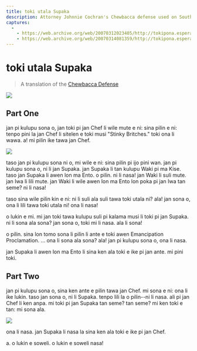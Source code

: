 ```yaml
---
title: toki utala Supaka
description: Attorney Johnnie Cochran's Chewbacca defense used on South Park
captures:
  -
    - https://web.archive.org/web/20070312023405/http://tokipona.esperanto-jeunes.org:80/text/chew.html
    - https://web.archive.org/web/20070314081359/http://tokipona.esperanto-jeunes.org:80/text/chew.html
---
```


# toki utala Supaka
> A translation of the [Chewbacca Defense](http://web.archive.org/web/20070314081359/http://en.wikipedia.org/wiki/Chewbacca_Defense)

![](/images/chew1.jpg)

## Part One

jan pi kulupu sona o, jan toki pi jan Chef li wile mute e ni: sina pilin e ni: tenpo pini la jan Chef li sitelen e toki musi "Stinky Britches." toki ona li wawa. a! mi pilin ike tawa jan Chef.

![](/images/chew2.jpg)

taso jan pi kulupu sona ni o, mi wile e ni: sina pilin pi ijo pini wan. jan pi kulupu sona o, ni li jan Supaka. jan Supaka li tan kulupu Waki pi ma Kise. taso jan Supaka li awen lon ma Ento. o pilin. ni li nasa! jan Waki li suli mute. jan Iwa li lili mute. jan Waki li wile awen lon ma Ento lon poka pi jan Iwa tan seme? ni li nasa!

taso sina wile pilin kin e ni: ni li suli ala suli tawa toki utala ni? ala! jan sona o, ona li lili tawa toki utala ni! ona li nasa!

o lukin e mi. mi jan toki tawa kulupu suli pi kalama musi li toki pi jan Supaka. ni li sona ala sona? jan sona o, toki mi li nasa. ala li sona!

o pilin. sina lon tomo sona li pilin li ante e toki awen Emancipation Proclamation. ... ona li sona ala sona? ala! jan pi kulupu sona o, ona li nasa.

jan Supaka li awen lon ma Ento li sina ken ala toki e ike pi jan ante. mi pini toki. 


## Part Two

jan pi kulupu sona o, sina ken ante e pilin tawa jan Chef. mi sona e ni: ona li ike lukin. taso jan sona o, ni li Supaka. tenpo lili la o pilin--ni li nasa. ali pi jan Chef li ken anpa. mi toki pi jan Supaka tan seme? tan seme? mi ken toki e tan: mi sona ala.

![](/images/chew3.jpg)

ona li nasa. jan Supaka li nasa la sina ken ala toki e ike pi jan Chef.

a. o lukin e soweli. o lukin e soweli nasa!